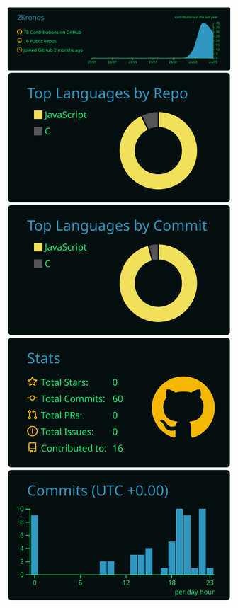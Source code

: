 [![Profile Details](https://raw.githubusercontent.com/2Kronos/Thickduck/master/profile-summary-card-output/blue_green/0-profile-details.svg)](https://github.com/vn7n24fzkq/github-profile-summary-cards)
[![Repos Per Language](https://raw.githubusercontent.com/2Kronos/Thickduck/master/profile-summary-card-output/blue_green/1-repos-per-language.svg)](https://github.com/vn7n24fzkq/github-profile-summary-cards)
[![Most Commit Language](https://raw.githubusercontent.com/2Kronos/Thickduck/master/profile-summary-card-output/blue_green/2-most-commit-language.svg)](https://github.com/vn7n24fzkq/github-profile-summary-cards)
[![Stats](https://raw.githubusercontent.com/2Kronos/Thickduck/master/profile-summary-card-output/blue_green/3-stats.svg)](https://github.com/vn7n24fzkq/github-profile-summary-cards)
[![Productive Time](https://raw.githubusercontent.com/2Kronos/Thickduck/master/profile-summary-card-output/blue_green/4-productive-time.svg)](https://github.com/vn7n24fzkq/github-profile-summary-cards)
